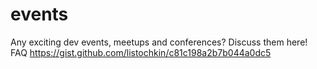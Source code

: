 # events
Any exciting dev events, meetups and conferences? Discuss them here! FAQ https://gist.github.com/listochkin/c81c198a2b7b044a0dc5
